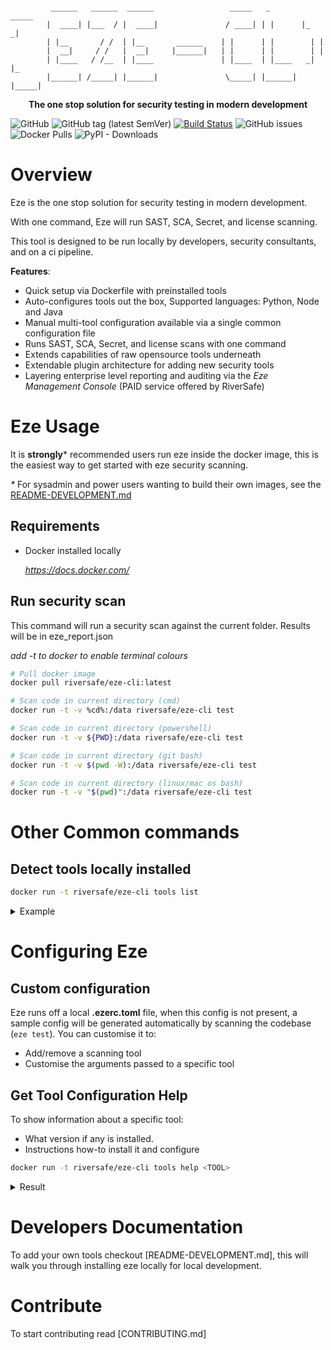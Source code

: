 ```

         ______   ______  ______                 _____   _        _____ 
        |  ____| |___  / |  ____|               / ____| | |      |_   _|
        | |__       / /  | |__       ______    | |      | |        | |  
        |  __|     / /   |  __|     |______|   | |      | |        | |  
        | |____   / /__  | |____               | |____  | |____   _| |_ 
        |______| /_____| |______|               \_____| |______| |_____|
```
<p align="center"><strong>The one stop solution for security testing in modern development</strong></p>

![GitHub](https://img.shields.io/github/license/riversafeuk/eze-cli?color=03ac13)
![GitHub tag (latest SemVer)](https://img.shields.io/github/v/tag/riversafeuk/eze-cli?label=release&logo=github)
[![Build Status](https://dev.azure.com/riversafe/DevSecOps/_apis/build/status/RiverSafeUK.eze-cli?branchName=develop)](https://dev.azure.com/riversafe/DevSecOps/_build/latest?definitionId=14&branchName=develop)
![GitHub issues](https://img.shields.io/github/issues/riversafeUK/eze-cli?style=rounded-square)
![Docker Pulls](https://img.shields.io/docker/pulls/riversafe/eze-cli?logo=docker)
![PyPI - Downloads](https://img.shields.io/pypi/dm/eze-cli?logo=pypi)


# Overview

Eze is the one stop solution for security testing in modern development.

With one command, Eze will run SAST, SCA, Secret, and license scanning.

This tool is designed to be run locally by developers, security consultants, and on a ci pipeline.


**Features**:
- Quick setup via Dockerfile with preinstalled tools
- Auto-configures tools out the box, Supported languages: Python, Node and Java
- Manual multi-tool configuration available via a single common configuration file
- Runs SAST, SCA, Secret, and license scans with one command
- Extends capabilities of raw opensource tools underneath
- Extendable plugin architecture for adding new security tools
- Layering enterprise level reporting and auditing via the _Eze Management Console_ (PAID service offered by RiverSafe)


# Eze Usage

It is **strongly*** recommended users run eze inside the docker image, this is the easiest way to get started with eze security scanning.

_*_ For sysadmin and power users wanting to build their own images, see the [README-DEVELOPMENT.md](README-DEVELOPMENT.md)

## Requirements
- Docker installed locally

  _https://docs.docker.com/_

## Run security scan

This command will run a security scan against the current folder. Results will be in eze_report.json

_add -t to docker to enable terminal colours_

```bash
# Pull docker image
docker pull riversafe/eze-cli:latest

# Scan code in current directory (cmd)
docker run -t -v %cd%:/data riversafe/eze-cli test

# Scan code in current directory (powershell)
docker run -t -v ${PWD}:/data riversafe/eze-cli test

# Scan code in current directory (git bash)
docker run -t -v $(pwd -W):/data riversafe/eze-cli test

# Scan code in current directory (linux/mac os bash)
docker run -t -v "$(pwd)":/data riversafe/eze-cli test
```

# Other Common commands

## Detect tools locally installed

```bash
docker run -t riversafe/eze-cli tools list
```

<details>
<summary>Example</summary>

```
$ eze tools list
Available Tools are:
=======================
raw                   0.6.1             input for saved eze json reports
trufflehog            2.0.5             opensource secret scanner
semgrep               0.53.0            opensource multi language SAST scanner
...
```
</details>


# Configuring Eze

## Custom configuration
Eze runs off a local **.ezerc.toml** file, when this config is not present, a sample config will be generated automatically by scanning the codebase (`eze test`). You can customise it to:

- Add/remove a scanning tool
- Customise the arguments passed to a specific tool

## Get Tool Configuration Help

To show information about a specific tool:
- What version if any is installed.
- Instructions how-to install it and configure

```bash
docker run -t riversafe/eze-cli tools help <TOOL>
```
<details>
<summary>Result</summary>

```bash
$ docker run -t riversafe/eze-cli tools help semgrep

Tool 'semgrep' Help
opensource multi language SAST scanner
=================================
Version: 0.52.0 Installed

Tool Configuration Instructions:
=================================
Configuration Format for SemGrep

[semgrep]
...
```
</details>


# Developers Documentation

To add your own tools checkout [README-DEVELOPMENT.md], this will walk you through installing eze locally for local development.

# Contribute

To start contributing read [CONTRIBUTING.md]

[release]: https://github.com/RiverSafeUK/eze-cli/releases
[release-img]: https://img.shields.io/github/release/RiverSafeUK/eze-cli.svg?logo=github
